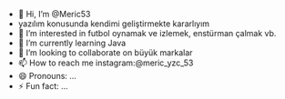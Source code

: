- 👋 Hi, I’m @Meric53
- yazılım konusunda kendimi geliştirmekte kararlıyım
- 👀 I’m interested in futbol oynamak ve izlemek, enstürman çalmak vb.
- 🌱 I’m currently learning Java
- 💞️ I’m looking to collaborate on büyük markalar 
- 📫 How to reach me instagram:@meric_yzc_53
- 😄 Pronouns: ...
- ⚡ Fun fact: ...

<!---
Meric53/Meric53 is a ✨ special ✨ repository because its `README.md` (this file) appears on your GitHub profile.
You can click the Preview link to take a look at your changes.
--->
